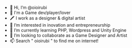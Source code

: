- 👋 Hi, I’m @oioirubi
- 👾 I'm a Game dev/player/lover
- 🖍️ I work as a designer & digital artist
- 👀 I’m interested in inovation and entrepreneurship
- 🌱 I’m currently learning PHP, Wordpress and Unity Engine
- 💞️ I’m looking to collaborate as a Game Designer and Artist
- 📫 Search " oioirubi " to find me on internet!

<!---
oioirubi/oioirubi is a ✨ special ✨ repository because its `README.md` (this file) appears on your GitHub profile.
You can click the Preview link to take a look at your changes.
--->
